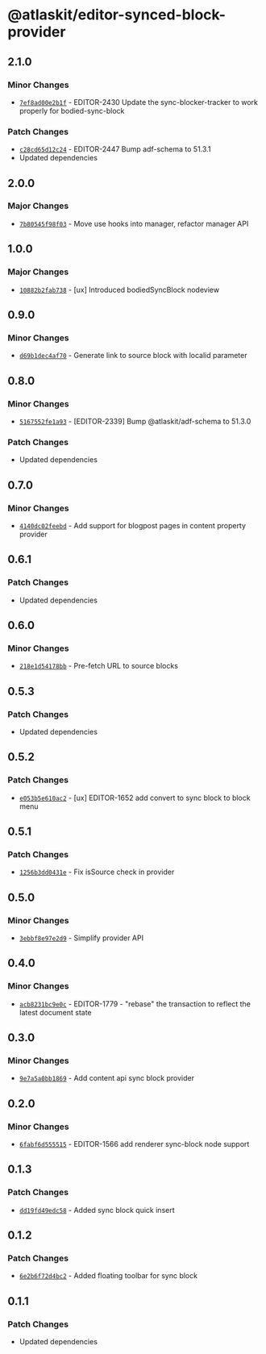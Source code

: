 # @atlaskit/editor-synced-block-provider

## 2.1.0

### Minor Changes

- [`7ef8ad00e2b1f`](https://bitbucket.org/atlassian/atlassian-frontend-monorepo/commits/7ef8ad00e2b1f) -
  EDITOR-2430 Update the sync-blocker-tracker to work properly for bodied-sync-block

### Patch Changes

- [`c28cd65d12c24`](https://bitbucket.org/atlassian/atlassian-frontend-monorepo/commits/c28cd65d12c24) -
  EDITOR-2447 Bump adf-schema to 51.3.1
- Updated dependencies

## 2.0.0

### Major Changes

- [`7b80545f98f03`](https://bitbucket.org/atlassian/atlassian-frontend-monorepo/commits/7b80545f98f03) -
  Move use hooks into manager, refactor manager API

## 1.0.0

### Major Changes

- [`10882b2fab738`](https://bitbucket.org/atlassian/atlassian-frontend-monorepo/commits/10882b2fab738) -
  [ux] Introduced bodiedSyncBlock nodeview

## 0.9.0

### Minor Changes

- [`d69b1dec4af70`](https://bitbucket.org/atlassian/atlassian-frontend-monorepo/commits/d69b1dec4af70) -
  Generate link to source block with localid parameter

## 0.8.0

### Minor Changes

- [`5167552fe1a93`](https://bitbucket.org/atlassian/atlassian-frontend-monorepo/commits/5167552fe1a93) -
  [EDITOR-2339] Bump @atlaskit/adf-schema to 51.3.0

### Patch Changes

- Updated dependencies

## 0.7.0

### Minor Changes

- [`4140dc02feebd`](https://bitbucket.org/atlassian/atlassian-frontend-monorepo/commits/4140dc02feebd) -
  Add support for blogpost pages in content property provider

## 0.6.1

### Patch Changes

- Updated dependencies

## 0.6.0

### Minor Changes

- [`218e1d54178bb`](https://bitbucket.org/atlassian/atlassian-frontend-monorepo/commits/218e1d54178bb) -
  Pre-fetch URL to source blocks

## 0.5.3

### Patch Changes

- Updated dependencies

## 0.5.2

### Patch Changes

- [`e053b5e610ac2`](https://bitbucket.org/atlassian/atlassian-frontend-monorepo/commits/e053b5e610ac2) -
  [ux] EDITOR-1652 add convert to sync block to block menu

## 0.5.1

### Patch Changes

- [`1256b3dd0431e`](https://bitbucket.org/atlassian/atlassian-frontend-monorepo/commits/1256b3dd0431e) -
  Fix isSource check in provider

## 0.5.0

### Minor Changes

- [`3ebbf8e97e2d9`](https://bitbucket.org/atlassian/atlassian-frontend-monorepo/commits/3ebbf8e97e2d9) -
  Simplify provider API

## 0.4.0

### Minor Changes

- [`acb8231bc9e0c`](https://bitbucket.org/atlassian/atlassian-frontend-monorepo/commits/acb8231bc9e0c) -
  EDITOR-1779 - "rebase" the transaction to reflect the latest document state

## 0.3.0

### Minor Changes

- [`9e7a5a0bb1869`](https://bitbucket.org/atlassian/atlassian-frontend-monorepo/commits/9e7a5a0bb1869) -
  Add content api sync block provider

## 0.2.0

### Minor Changes

- [`6fabf6d555515`](https://bitbucket.org/atlassian/atlassian-frontend-monorepo/commits/6fabf6d555515) -
  EDITOR-1566 add renderer sync-block node support

## 0.1.3

### Patch Changes

- [`dd19fd49edc58`](https://bitbucket.org/atlassian/atlassian-frontend-monorepo/commits/dd19fd49edc58) -
  Added sync block quick insert

## 0.1.2

### Patch Changes

- [`6e2b6f72d4bc2`](https://bitbucket.org/atlassian/atlassian-frontend-monorepo/commits/6e2b6f72d4bc2) -
  Added floating toolbar for sync block

## 0.1.1

### Patch Changes

- Updated dependencies
